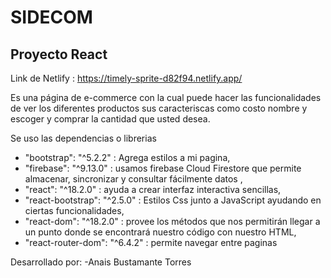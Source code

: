 # SIDECOM
## Proyecto React


Link de Netlify : https://timely-sprite-d82f94.netlify.app/

Es una página de e-commerce con la cual puede hacer las funcionalidades de ver los diferentes productos
sus caracteriscas como costo nombre y escoger y comprar la cantidad que usted desea.

Se uso las dependencias o librerias
- "bootstrap": "^5.2.2" : Agrega estilos a mi pagina,
- "firebase": "^9.13.0" : usamos firebase Cloud Firestore que permite almacenar, sincronizar y consultar fácilmente datos ,
- "react": "^18.2.0" : ayuda a crear interfaz interactiva sencillas,
- "react-bootstrap": "^2.5.0" : Estilos Css junto a JavaScript ayudando en ciertas funcionalidades,
- "react-dom": "^18.2.0" :  provee los métodos que nos permitirán llegar a un punto donde se encontrará nuestro código con nuestro HTML,
- "react-router-dom": "^6.4.2" : permite navegar entre paginas

Desarrollado por:
-Anais Bustamante Torres